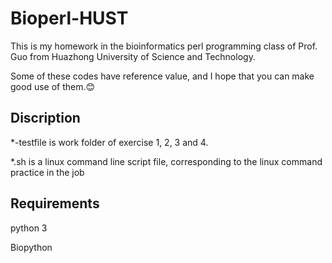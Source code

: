# Bioperl-HUST
   This is my homework in the bioinformatics perl programming class of Prof. Guo from Huazhong University of Science and Technology. 

   Some of these codes have reference value, and I hope that you can make good use of them.:blush:
  
  
## Discription

  *-testfile is work folder of exercise 1, 2, 3 and 4.
  
  *.sh is a linux command line script file, corresponding to the linux command practice in the job
  
  
## Requirements
  
  python 3
  
  Biopython
  


